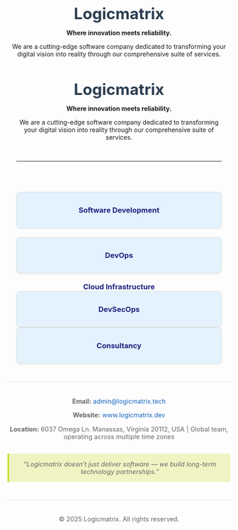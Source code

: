 
<h1  align="center" style="font-size: 2.2rem; margin-bottom: 10px; color: #2c3e50;">Logicmatrix</h1>
<p  align="center"><strong>Where innovation meets reliability.</strong></p>
<p  align="center">We are a cutting-edge software company dedicated to transforming your digital vision into reality through
    our comprehensive suite of services.</p>
<h2style="font-size: 1.5rem; color: #2c3e50; margin-top: 40px; border-bottom: 1px solid #181616; padding-bottom:5px;"></h2>
<h2 align="center"></h2>
<div style="max-width: 800px; margin: 40px auto; padding: 0 20px;">

<div style="text-align: center; padding-bottom: 20px;">
<h1 style="font-size: 2.2rem; margin-bottom: 10px; color: #2c3e50;">Logicmatrix</h1>
<p><strong>Where innovation meets reliability.</strong></p>
<p>We are a cutting-edge software company dedicated to transforming your digital vision into reality through
        our comprehensive suite of services.</p>
<h2 style="font-size: 1.5rem; color: #2c3e50; margin-top: 40px; border-bottom: 1px solid #181616; padding-bottom: 5px;"></h2>
</div>
<div style="display: flex; flex-wrap: wrap; gap: 20px; justify-content: center; margin-top: 30px;">
<div style="flex: 1 1 250px; background: #e3f2fd; border-radius: 8px; border: 1px solid #ddd; padding: 30px; text-align: center; box-shadow: 0 2px 5px rgba(0,0,0,0.05);">
<h3 style="margin: 0; color: #1a237e;">Software Development</h3>
</div>
<div style="flex: 1 1 250px; background: #e3f2fd; border-radius: 8px; border: 1px solid #ddd; padding: 30px; text-align: center; box-shadow: 0 2px 5px rgba(0,0,0,0.05);">
<h3 style="margin: 0; color: #1a237e;">DevOps</h3>
</div>
<divstyle="flex: 1 1 250px; background: #e3f2fd; border-radius: 8px; border: 1px solid #ddd; padding: 30px; text-align: center; box-shadow: 0 2px 5px rgba(0,0,0,0.05);">
<h3 style="margin: 0; color: #1a237e;">Cloud Infrastructure</h3>
</div>

<div style="flex: 1 1 250px; background: #e3f2fd; border-radius: 8px; border: 1px solid #ddd; padding: 30px; text-align: center; box-shadow: 0 2px 5px rgba(0,0,0,0.05);">
<h3 style="margin: 0; color: #1a237e;">DevSecOps</h3>
</div>
<div style="flex: 1 1 250px; background: #e3f2fd; border-radius: 8px; border: 1px solid #ddd; padding: 30px; text-align: center; box-shadow: 0 2px 5px rgba(0,0,0,0.05);">
<h3 style="margin: 0; color: #1a237e;">Consultancy</h3>
</div>
</div>
<div style="text-align: center; margin-top: 40px; font-size: 0.9rem; color: #666; padding-top: 20px; border-top: 1px solid #ddd">
<div style="margin-bottom: 20px;">
<p><strong>Email:</strong> <a href="mailto:admin@logicmatrix.tech"style="color: #1565c0; text-decoration: none ">admin@logicmatrix.tech</a></p>
<p><strong>Website:</strong> <a href="https://logicmatrix.tech/" target="_blank"style="color: #1565c0; text-decoration: none">www.logicmatrix.dev</a></p>
<p><strong>Location:</strong> 6037 Omega Ln. Manassas, Virginia 20112, USA | Global team, operating
            across multiple time zones</p>
</div>
<div style="font-style: italic; background: #f0f4c3; padding: 15px 20px; border-left: 4px solid #cddc39; margin-top: 30px;"> “Logicmatrix doesn’t just deliver software — we build long-term technology partnerships.”
</div>
<div style="text-align: center; margin-top: 40px; font-size: 0.9rem; color: #666; padding-top: 20px; border-top: 1px solid #ddd;">
<p>© 2025 Logicmatrix. All rights reserved.</p>
</div>
</div>
</div>